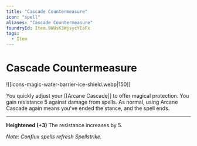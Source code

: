 ```yaml
---
title: "Cascade Countermeasure"
icon: "spell"
aliases: "Cascade Countermeasure"
foundryId: Item.9WUsK3WjsycYEoFx
tags:
  - Item
---
```


# Cascade Countermeasure
![[icons-magic-water-barrier-ice-shield.webp|150]]

You quickly adjust your [[Arcane Cascade]] to offer magical protection. You gain resistance 5 against damage from spells. As normal, using Arcane Cascade again means you've ended the stance, and the spell ends.

* * *

**Heightened (+3)** The resistance increases by 5.

_Note: Conflux spells refresh Spellstrike._
